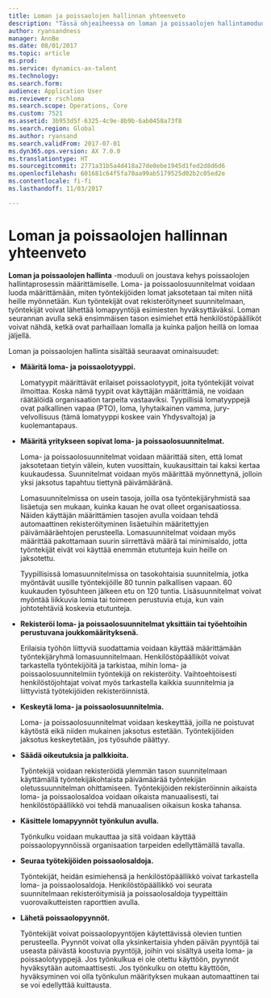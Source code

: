 ```yaml
---
title: Loman ja poissaolojen hallinnan yhteenveto
description: "Tässä ohjeaiheessa on loman ja poissaolojen hallintamoduulin yleiskatsaus. Tämä moduuli on joustava kehys poissaolojen hallintaprosessin määrittämiselle. Loma- ja poissaolosuunnitelmat voidaan luoda määrittämään, miten työntekijöiden lomat jaksotetaan tai miten niitä heille myönnetään."
author: ryansandness
manager: AnnBe
ms.date: 08/01/2017
ms.topic: article
ms.prod: 
ms.service: dynamics-ax-talent
ms.technology: 
ms.search.form: 
audience: Application User
ms.reviewer: rschloma
ms.search.scope: Operations, Core
ms.custom: 7521
ms.assetid: 3b953d5f-6325-4c9e-8b9b-6ab0458a73f8
ms.search.region: Global
ms.author: ryansand
ms.search.validFrom: 2017-07-01
ms.dyn365.ops.version: AX 7.0.0
ms.translationtype: HT
ms.sourcegitcommit: 2771a31b5a4d418a27de0ebe1945d1fed2d8d6d6
ms.openlocfilehash: 601681c64f5fa70aa99ab5179525d02b2c05ed2e
ms.contentlocale: fi-fi
ms.lasthandoff: 11/03/2017

---
```

# <a name="leave-and-absence-management-overview"></a>Loman ja poissaolojen hallinnan yhteenveto

**Loman ja poissaolojen hallinta** -moduuli on joustava kehys poissaolojen hallintaprosessin määrittämiselle. Loma- ja poissaolosuunnitelmat voidaan luoda määrittämään, miten työntekijöiden lomat jaksotetaan tai miten niitä heille myönnetään. Kun työntekijät ovat rekisteröityneet suunnitelmaan, työntekijät voivat lähettää lomapyyntöjä esimiesten hyväksyttäväksi. Loman seurannan avulla sekä ensimmäisen tason esimiehet että henkilöstöpäälliköt voivat nähdä, ketkä ovat parhaillaan lomalla ja kuinka paljon heillä on lomaa jäljellä.  

Loman ja poissaolojen hallinta sisältää seuraavat ominaisuudet: 

- **Määritä loma- ja poissaolotyyppi.**

    Lomatyypit määrittävät erilaiset poissaolotyypit, joita työntekijät voivat ilmoittaa. Koska nämä tyypit ovat käyttäjän määrittämiä, ne voidaan räätälöidä organisaation tarpeita vastaaviksi. Tyypillisiä lomatyyppejä ovat palkallinen vapaa (PTO), loma, lyhytaikainen vamma, jury-velvollisuus (tämä lomatyyppi koskee vain Yhdysvaltoja) ja kuolemantapaus. 

- **Määritä yritykseen sopivat loma- ja poissaolosuunnitelmat.**

    Loma- ja poissaolosuunnitelmat voidaan määrittää siten, että lomat jaksotetaan tietyin välein, kuten vuosittain, kuukausittain tai kaksi kertaa kuukaudessa. Suunnitelmat voidaan myös määrittää myönnettynä, jolloin yksi jaksotus tapahtuu tiettynä päivämääränä. 

    Lomasuunnitelmissa on usein tasoja, joilla osa työntekijäryhmistä saa lisäetuja sen mukaan, kuinka kauan he ovat olleet organisaatiossa. Näiden käyttäjän määrittämien tasojen avulla voidaan tehdä automaattinen rekisteröityminen lisäetuihin määritettyjen päivämääräehtojen perusteella. Lomasuunnitelmat voidaan myös määrittää pakottamaan suurin siirrettävä määrä tai minimisaldo, jotta työntekijät eivät voi käyttää enemmän etutunteja kuin heille on jaksotettu. 

    Tyypillisissä lomasuunnitelmissa on tasokohtaisia suunnitelmia, jotka myöntävät uusille työntekijöille 80 tunnin palkallisen vapaan. 60 kuukauden työsuhteen jälkeen etu on 120 tuntia. Lisäsuunnitelmat voivat myöntää liikkuvia lomia tai toimeen perustuvia etuja, kun vain johtotehtäviä koskevia etutunteja.

- **Rekisteröi loma- ja poissaolosuunnitelmat yksittäin tai työehtoihin perustuvana joukkomäärityksenä.**

    Erilaisia työhön liittyviä suodattamia voidaan käyttää määrittämään työntekijäryhmä lomasuunnitelmaan. Henkilöstöpäälliköt voivat tarkastella työntekijöitä ja tarkistaa, mihin loma- ja poissaolosuunnitelmiin työntekijä on rekisteröity. Vaihtoehtoisesti henkilöstöjohtajat voivat myös tarkastella kaikkia suunnitelmia ja liittyvistä työtekijöiden rekisteröinnistä.

- **Keskeytä loma- ja poissaolosuunnitelmia.**

    Loma- ja poissaolosuunnitelmat voidaan keskeyttää, joilla ne poistuvat käytöstä eikä niiden mukainen jaksotus estetään. Työntekijöiden jaksotus keskeytetään, jos työsuhde päättyy.  

- **Säädä oikeutuksia ja palkkioita.**

    Työntekijä voidaan rekisteröidä ylemmän tason suunnitelmaan käyttämällä työntekijäkohtaista päivämäärää työntekijän oletussuunnitelman ohittamiseen. Työntekijöiden rekisteröinnin aikaista loma- ja poissaolosaldoa voidaan oikaista manuaalisesti, tai henkilöstöpäällikkö voi tehdä manuaalisen oikaisun koska tahansa. 

- **Käsittele lomapyynnöt työnkulun avulla.**

     Työnkulku voidaan mukauttaa ja sitä voidaan käyttää poissaolopyynnöissä organisaation tarpeiden edellyttämällä tavalla.  

- **Seuraa työtekijöiden poissaolosaldoja.**

    Työntekijät, heidän esimiehensä ja henkilöstöpäällikkö voivat tarkastella loma- ja poissaolosaldoja. Henkilöstöpäällikkö voi seurata suunnitelmaan rekisteröitymisiä ja poissaolosaldoja tyypeittäin vuorovaikutteisten raporttien avulla. 

- **Lähetä poissaolopyynnöt.**

    Työntekijät voivat poissaolopyyntöjen käytettävissä olevien tuntien perusteella. Pyynnöt voivat olla yksinkertaisia yhden päivän pyyntöjä tai useasta päivästä koostuvia pyyntöjä, joihin voi sisältyä useita loma- ja poissaolotyyppejä. Jos työnkulkua ei ole otettu käyttöön, pyynnöt hyväksytään automaattisesti. Jos työnkulku on otettu käyttöön, hyväksyminen voi olla työnkulun määrityksen mukaan automaattinen tai se voi edellyttää kuittausta.

